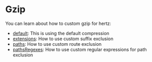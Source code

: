# Gzip

You can learn about how to custom gzip for hertz:

* [default](./default): This is using the default compression
* [extensions](./extensions): How to use custom suffix exclusion
* [paths](./paths): How to use custom route exclusion
* [pathsRegexes](./paths_regexes): How to use custom regular expressions for path exclusion

